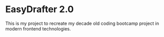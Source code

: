 # EasyDrafter 2.0

This is my project to recreate my decade old coding bootcamp project in modern frontend technologies. 


